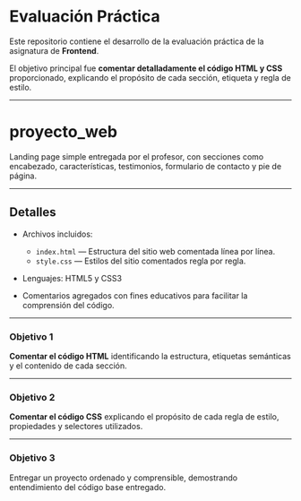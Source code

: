 # Evaluación Práctica

Este repositorio contiene el desarrollo de la evaluación práctica de la asignatura de **Frontend**.

El objetivo principal fue **comentar detalladamente el código HTML y CSS** proporcionado, explicando el propósito de cada sección, etiqueta y regla de estilo.

---

# proyecto_web

Landing page simple entregada por el profesor, con secciones como encabezado, características, testimonios, formulario de contacto y pie de página.

---

## Detalles

- Archivos incluidos:
  - `index.html` — Estructura del sitio web comentada línea por línea.
  - `style.css` — Estilos del sitio comentados regla por regla.

- Lenguajes: HTML5 y CSS3
- Comentarios agregados con fines educativos para facilitar la comprensión del código.

---

### Objetivo 1

**Comentar el código HTML** identificando la estructura, etiquetas semánticas y el contenido de cada sección.

---

### Objetivo 2

**Comentar el código CSS** explicando el propósito de cada regla de estilo, propiedades y selectores utilizados.

---

### Objetivo 3

Entregar un proyecto ordenado y comprensible, demostrando entendimiento del código base entregado.
